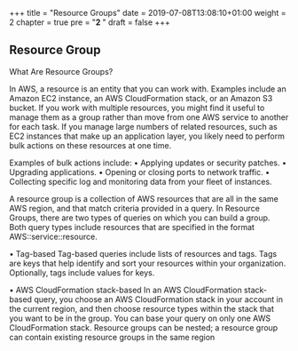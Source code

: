 +++
title = "Resource Groups"
date = 2019-07-08T13:08:10+01:00
weight = 2
chapter = true
pre = "<b>2 </b>"
draft = false
+++

## Resource Group

What Are Resource Groups?

In AWS, a resource is an entity that you can work with.
Examples include an Amazon EC2 instance, an AWS CloudFormation stack, or an Amazon S3 bucket.
If you work with multiple resources, you might find it useful to manage them as a group rather than move from one AWS service to another for each task.
If you manage large numbers of related resources, such as EC2 instances that make up an application layer, you likely need to perform bulk actions on these resources at one time.

Examples of bulk actions include:
•	Applying updates or security patches.
•	Upgrading applications.
•	Opening or closing ports to network traffic.
•	Collecting specific log and monitoring data from your fleet of instances.

A resource group is a collection of AWS resources that are all in the same AWS region, and that match criteria provided in a query.
In Resource Groups, there are two types of queries on which you can build a group.
Both query types include resources that are specified in the format AWS::service::resource.

•	Tag-based
Tag-based queries include lists of resources and tags. Tags are keys that help identify and sort your resources within your organization. Optionally, tags include values for keys.

•	AWS CloudFormation stack-based
In an AWS CloudFormation stack-based query, you choose an AWS CloudFormation stack in your account in the current region, and then choose resource types within the stack that you want to be in the group. You can base your query on only one AWS CloudFormation stack.
Resource groups can be nested; a resource group can contain existing resource groups in the same region
